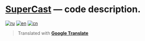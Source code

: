 # <ins>SuperCast</ins> — code description.

[![ru](https://img.shields.io/badge/lang-ru-blue.svg)](https://github.com/i-rick-y/SuperCast/blob/prime/CODEDESCRIPTION.md)
[![en](https://img.shields.io/badge/lang-en-green.svg)](https://github.com/i-rick-y/SuperCast/blob/prime/CODEDESCRIPTIONs/CODEDESCRIPTION_Translated/README.en.md)
[![cn](https://img.shields.io/badge/lang-cn-red.svg)](https://github.com/i-rick-y/SuperCast/blob/prime/CODEDESCRIPTIONs/CODEDESCRIPTION_Translated/README.cn.md)
> Translated with **[Google Translate](https://translate.google.com)**